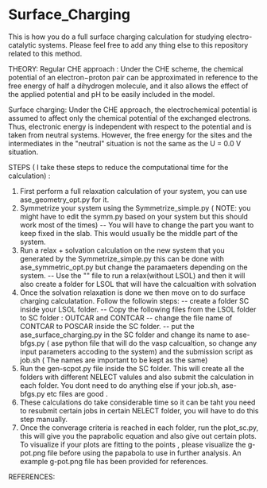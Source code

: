 # Surface_Charging

This is how you do a full surface charging calculation for studying electro-catalytic systems. 
Please feel free to add any thing else to this repository related to this method.

THEORY:
Regular CHE approach : 
Under the CHE scheme, the chemical potential of an electron−proton pair can be approximated in reference to the free energy of half a dihydrogen molecule, and it also allows the effect of the applied potential and pH to be easily included in the model.

Surface charging: 
Under the CHE approach, the electrochemical potential is assumed to affect only the chemical potential of the exchanged electrons. Thus, electronic energy is independent with respect to the potential and is taken from neutral systems. However, the free energy for the sites and the intermediates in the "neutral" situation is not the same as the U = 0.0 V situation.


STEPS ( I take these steps to reduce the computational time for the calculation) : 
1. First perform a full relaxation calculation of your system, you can use ase_geometry_opt.py for it. 
2. Symmetrize your system using the Symmetrize_simple.py ( NOTE: you might have to edit the symm.py based on your system but this should work most of the times)
    -- You will have to change the part you want to keep fixed in the slab. This would usually be the middle part of the system.
3. Run a relax + solvation calculation on the new system that you generated by the Symmetrize_simple.py this can be done with ase_symmetric_opt.py but change the paramaeters depending on the system.
    -- Use the "" file to run a relax(without LSOL) and then it will also create a folder for LSOL that will have the calcualtion with solvation
4. Once the solvation relaxation is done we then move on to do surface charging calculatation. Follow the followin steps: 
    -- create a folder SC inside your LSOL folder. 
    -- Copy the following files from the LSOL folder to SC folder : OUTCAR and CONTCAR 
    -- change the file name of CONTCAR to POSCAR inside the SC folder.
    -- put the ase_surface_charging.py in the SC folder and change its name to ase-bfgs.py ( ase python file that will do the vasp calcualtion, so change any input parameters accoding to the system) and the submission script as job.sh ( The names are important to be kept as the same)
5. Run the gen-scpot.py file inside the SC folder. This will create all the folders with different NELECT valules and also submit the calculation in each folder. You dont need to do anything else if your job.sh, ase-bfgs.py etc files are good .
6. These calculations do take considerable time so it can be taht you need to resubmit certain jobs in certain NELECT folder, you will have to do this step manually.
7. Once the converage criteria is reached in each folder, run the plot_sc.py, this will give you the paprabolic equation and also give out certain plots. To visualize if your plots are fitting to the points , please visualize the g-pot.png file before using the papabola to use in further analysis. An example g-pot.png file has been provided for references.


REFERENCES: 
